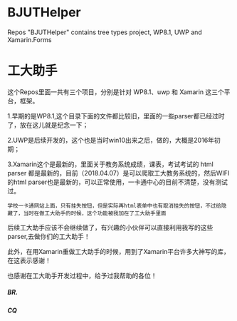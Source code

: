 # BJUTHelper
Repos "BJUTHelper"  contains tree types project, WP8.1, UWP and Xamarin.Forms

# 工大助手

这个Repos里面一共有三个项目，分别是针对 WP8.1、uwp 和 Xamarin 这三个平台，框架。

1.早期的是WP8.1,这个目录下面的文件都比较旧，里面的一些parser都已经过时了，放在这儿就是纪念一下；

2.UWP是后续开发的，这个也是当时win10出来之后，做的，大概是2016年初期；

3.Xamarin这个是最新的，里面关于教务系统成绩，课表，考试考试的 html parser 都是最新的，目前（2018.04.07）是可以爬取工大教务系统的，然后WIFI的html parser也是最新的，可以正常使用，一卡通中心的目前不清楚，没有测试过。

`学校一卡通网站上面，只有挂失按钮，但是实际再html表单中也有取消挂失的按钮，不过给隐藏了，当时在做工大助手的时候，这个功能被我加在了工大助手里面`

后续工大助手应该不会继续做了，有兴趣的小伙伴可以直接利用我写的这些parser,去做你们的工大助手！

此外，在用Xamarin重做工大助手的时候，用到了Xamarin平台许多大神写的库，在这表示感谢！

也感谢在工大助手开发过程中，给予过我帮助的各位！

##### BR.
##### CQ
